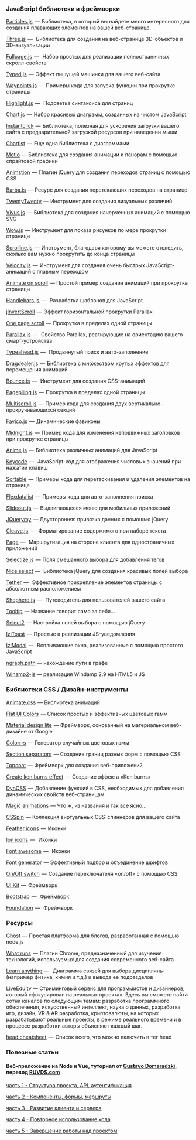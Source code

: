 ### JavaScript библиотеки и фреймворки

[Particles.js](http://vincentgarreau.com/particles.js/)   —  Библиотека, в который вы найдете много интересного для создания плавающих элементов на вашей веб-странице.  

[Three.js](https://threejs.org/)  —   Библиотека для создания на веб-странице 3D-объектов и 3D-визуализации  

[Fullpage.js](https://alvarotrigo.com/fullPage/#firstPage)  —   Набор простых для реализации полностраничных скролл-свойств  

[Typed.js](http://www.mattboldt.com/demos/typed-js/)  —  Эффект пишущей машинки для вашего веб-сайта  

[Waypoints.js](http://imakewebthings.com/waypoints/)  —  Примеры кода для запуска функции при прокрутке страницы  

[Highlight.js](https://highlightjs.org/)  —   Подсветка синтаксиса для страниц  

[Chart.js](http://www.chartjs.org/)  —  Набор красивых диаграмм, созданных на чистом JavaScript  

[Instantclick](http://instantclick.io/)  —  Библиотека, полезная для ускорения загрузки вашего сайта с предварительной загрузкой ресурсов при наведении мыши  

[Chartist](http://gionkunz.github.io/chartist-js/index.html)  —  Еще одна библиотека с диаграммами  

[Motio](http://darsa.in/motio/#!introduction)  — Библиотека для создания анимации и панорам с помощью спрайтовой графики  

[Animstion](http://git.blivesta.com/animsition/)  —  Плагин jQuery для создания переходов страниц с помощью CSS  

[Barba.js ](https://github.com/luruke/barba.js) —  Ресурс для создания перетекающих переходов на странице  

[TwentyTwenty](http://zurb.com/playground/twentytwenty)  —  Инструмент для создания визуальных различий  

[Vivus.js](https://github.com/maxwellito/vivus#vivusjs)  —  Библиотека для создания начерченных анимаций с помощью SVG  

[Wow.js](http://mynameismatthieu.com/WOW/)  —  Инструмент для показа рисунков по мере прокрутки страницы  

[Scrolline.js](https://github.com/anthonyly/Scrolline.js)  —  Инструмент, благодаря которому вы можете отследить, сколько вам нужно прокрутить до конца страницы  

[Velocity.js](http://velocityjs.org/)  —  Инструмент для создания очень быстрых JavaScript-анимаций с плавным переходом  

[Animate on scroll](http://michalsnik.github.io/aos/)  — Простой пример создания анимаций при прокрутке страницы  

[Handlebars.js ](http://handlebarsjs.com/) —   Разработка шаблонов для JavaScript  

[jInvertScroll](http://www.pixxelfactory.net/jInvertScroll/)  —  Эффект горизонтальной прокрутки Parallax  

[One page scroll ](https://github.com/peachananr/onepage-scroll) —  Прокрутка в пределах одной страницы  

[Parallax.js](https://github.com/wagerfield/parallax)  —   Свойство Parallax, реагирующие на ориентацию вашего смарт-устройства  

[Typeahead.js](http://twitter.github.io/typeahead.js/)  —   Продвинутый поиск и авто-заполнение  

[Dragdealer.js](http://skidding.github.io/dragdealer/)  —  Библиотека с множеством крутых эффектов для перемещения анимаций  

[Bounce.js](http://bouncejs.com/)  —   Инструмент для создания CSS-анимаций  

[Pagepiling.js](https://github.com/alvarotrigo/pagePiling.js)  —  Прокрутка в пределах одной страницы  

[Multiscroll.js](https://github.com/alvarotrigo/multiscroll.js)  —  Пример кода для создания двух вертикально-прокручивающихся секций  

[Favico.js](http://lab.ejci.net/favico.js/)  —  Динамические фавиконы  

[Midnight.js](http://aerolab.github.io/midnight.js/)  —  Пример кода для изменения неподвижных заголовков при прокрутке страницы  

[Anime.js](http://animejs.com/)  —  Библиотека различных анимаций для JavaScript  

[Keycode](http://keycode.info/)  —   JavaScript-код для отображения числовых значений при нажатии клавиш  

[Sortable](http://rubaxa.github.io/Sortable/)  —  Примеры кода для перетаскивания и удаления элементов на странице  

[Flexdatalist](http://projects.sergiodinislopes.pt/flexdatalist/)  —  Примеры кода для авто-заполнения поиска  

[Slideout.js](https://slideout.js.org/)  —  Выдвигающееся меню для мобильных приложений  

[JQuerymy](http://jquerymy.com/#/)  — Двусторонняя привязка данных с помощью jQuery  

[Cleave.js](http://nosir.github.io/cleave.js/)  —   Форматирование содержимого при наборе текста  

[Page](http://smalljs.org/client-side-routing/page/)  —   Маршрутизация на стороне клиента для одностраничных приложений  

[Selectize.js](http://selectize.github.io/selectize.js/)  —  Поля смешанного выбора для добавления тегов  

[Nice select ](http://hernansartorio.com/jquery-nice-select/) —   Библиотека jQuery для создания красивых полей выбора  

[Tether](http://tether.io/)  —   Эффективное прикрепление элементов страницы с абсолютным расположением  

[Shepherd.js](https://github.com/HubSpot/shepherd)  —   Путеводитель для пользователей вашего сайта  

[Tooltip](https://github.com/HubSpot/tooltip)  — Название говорит само за себя...   

[Select2](https://select2.github.io/)  —  Настройка полей выбора с помощью jQuery  

[IziToast](http://izitoast.marcelodolce.com/)  —  Простые в реализации JS-уведомления  

[IziModal](http://izimodal.marcelodolce.com/)  —   Всплывающие окна, реализованные с помощью простого JavaScript  

[ngraph.path](https://github.com/anvaka/ngraph.path)  — нахождение пути в графе

[Winamp2-js](https://github.com/captbaritone/winamp2-js) — реализация Windamp 2.9 на HTML5 и JS

### Библиотеки CSS / Дизайн-инструменты

[Animate.css](https://daneden.github.io/animate.css/)  — Библиотека анимаций  

[Flat UI Colors](https://flatuicolors.com/)  — Список простых и эффективных цветовых гамм  

[Material design lite](https://getmdl.io/index.html)  — Фреймворк, основанный на материальном веб-дизайне от Google   

[Colorrrs](https://www.webpagefx.com/web-design/random-color-picker/)  —  Генератор случайных цветовых гамм  

[Section separators](https://tympanus.net/Development/SectionSeparators/)  — Создание границ разных форм с помощью  CSS  

[Topcoat](http://topcoat.io/)  — Фреймворк для создания веб-приложений  

[Create ken burns effect](https://www.kirupa.com/html5/ken_burns_effect_css.htm)  —  Создание эффекта «Ken burns»  

[DynCSS](http://www.vittoriozaccaria.net/dyn-css/)  —  Добавление функций в CSS, необходимых для добавления динамических свойств веб-страницам  

[Magic animations](https://www.minimamente.com/example/magic_animations/)  — Что ж, из названия и так все ясно…  

[CSSpin](https://webkul.github.io/csspin/)  — Коллекция виртуальных CSS-спиннеров для вашего сайта  

[Feather icons](https://feathericons.com/)  —  Иконки  

[Ion icons ](http://ionicons.com/) —   Иконки  

[Font awesome](http://fontawesome.io/)  —   Иконки  

[Font generator](http://brandmark.io/font-generator/)  — Эффективный подбор и объединение шрифтов  

[On/Off switch](https://proto.io/freebies/onoff/)  —  Создание переключателя «on/off» с помощью CSS  

[UI Kit](https://getuikit.com/)  —  Фреймворк  

[Bootstrap](http://getbootstrap.com/)  —   Фреймворк  

[Foundation](http://foundation.zurb.com/)  —   Фреймворк  

### Ресурсы

[Ghost](https://ghost.org/)  — Простая платформа для блогов, разработанная с помощью node.js  

[What runs](https://www.whatruns.com/)  —  Плагин Chrome, предназначенный для изучения технологий, используемых для создания современного веб-сайта  

[Learn anything ](https://learn-anything.xyz/learn-anything) —   Диаграмма связей для выбора дисциплины (например физика, химия и т.д.) и вывода ее подразделов  

[LiveEdu.tv](http://www.liveedu.tv) — Стриминговый сервис для программистов и дизайнеров, который сфокусирован на реальных проектах. Здесь вы сможете найти сотни каналов по следующим темам: разработка программного обеспечения, искусственный интеллект, наука о данных, разработка игр, дизайн, VR & AR разработка, криптовалюты, на которых разрабатывают реальные проекты, в режиме реального времени и в процессе разработки авторы объясняют каждый шаг.  

[head cheatsheet](https://github.com/joshbuchea/HEAD)  —  Список всего, что можно включить в тег head

### Полезные статьи
#### Веб-приложение на Node и Vue, туториал от [Gustavo Domaradzki](https://codeburst.io/@gdomaradzki?source=post_header_lockup), перевод [RUVDS.com](https://habrahabr.ru/company/ruvds/)

[часть 1 - Структура проекта, API, аутентификация](https://habrahabr.ru/company/ruvds/blog/340750/)

[часть 2 - Компоненты, формы, маршруты](https://habrahabr.ru/company/ruvds/blog/340926/)

[часть 3 - Развитие клиента и сервера](https://habrahabr.ru/company/ruvds/blog/341874/)

[часть 4 - Повторное использование кода](https://habrahabr.ru/company/ruvds/blog/342402/)

[часть 5 - Завершение работы над проектом](https://habrahabr.ru/company/ruvds/blog/346784/)

